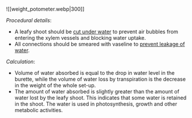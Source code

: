 ![[weight_potometer.webp|300]]

*Procedural details*:
- A leafy shoot should be <u>cut under water</u> to <span class="hi-green">prevent air bubbles</span> from entering the xylem vessels and <span class="hi-green">blocking water uptake</span>.
- All connections should be smeared with <span class="hi-blue">vaseline</span> to <u>prevent leakage of water</u>.

*Calculation*:
- Volume of water absorbed is equal to the drop in water level in the burette, while the volume of water loss by transpiration is the decrease in the weight of the whole set-up.
- The amount of water absorbed is slightly greater than the amount of water lost by the leafy shoot. This indicates that some water is retained in the shoot. The water is used in photosynthesis, growth and other metabolic activities.
